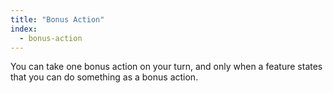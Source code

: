 ```yaml
---
title: "Bonus Action"
index:
  - bonus-action
---
```

You can take one bonus action on your turn, and only when a feature states that you can do something as a bonus action.
